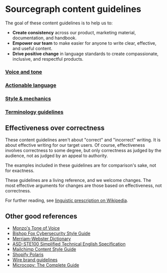 # Sourcegraph content guidelines

The goal of these content guidelines is to help us to:

- **Create consistency** across our product, marketing material, documentation, and handbook.
- **Empower our team** to make easier for anyone to write clear, effective, and useful content.
- **Drive positive change** in language standards to create compassionate, inclusive, and respectful products.

### [Voice and tone](./voice_and_tone.md)
### [Actionable language](./actionable_language.md)
### [Style & mechanics](./style_and_mechanics.md)
### [Terminology guidelines](./terminology_guidelines.md)

## Effectiveness over correctness

These content guidelines aren't about "correct" and "incorrect" writing. It is about effective writing for our target users. Of course, effectiveness involves correctness to some degree, but only correctness as judged by the audience, not as judged by an appeal to authority.

The examples included in these guidelines are for comparison's sake, not for exactness.

These guidelines are a living reference, and we welcome changes. The most effective arguments for changes are those based on effectiveness, not correctness.

For further reading, see [linguistic prescription on Wikipedia](https://en.wikipedia.org/wiki/Linguistic_prescription).

## Other good references

- [Monzo's Tone of Voice](https://monzo.com/tone-of-voice/)
- [Bishop Fox Cybersecurity Style Guide](https://www.bishopfox.com/cybersecurity-style-guide/)
- [Merriam-Webster Dictionary](https://www.merriam-webster.com/)
- [ASD-STE100 Simplified Technical English Specification](http://asd-ste100.org/)
- [Mailchimp Content Style Guide](https://styleguide.mailchimp.com/)
- [Shopify Polaris](https://polaris.shopify.com/)
- [Wire brand guidelines](https://brand-http.wire.com/text/tone-of-voice)
- [Microcopy: The Complete Guide](https://www.microcopybook.com/)